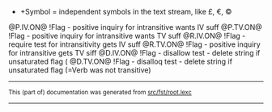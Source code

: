 
* +Symbol = independent symbols in the text stream, like £, €, ©

@P.IV.ON@ !Flag - positive inquiry for intransitive wants IV suff
@P.TV.ON@ !Flag - positive inquiry for intransitive wants TV suff
@R.IV.ON@ !Flag - require test for intransitivity   gets IV suff
@R.TV.ON@ !Flag - positive inquiry for intransitive gets TV siff
@D.IV.ON@ !Flag - disallow test - delete string if unsaturated flag (
@D.TV.ON@ !Flag - disalloq test - delete string if unsaturated flag (=Verb was not transitive)

* * *

<small>This (part of) documentation was generated from [src/fst/root.lexc](https://github.com/giellalt/lang-iku/blob/main/src/fst/root.lexc)</small>

---

